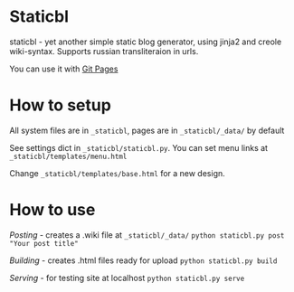 Staticbl
========

staticbl - yet another simple static blog generator, using jinja2 and creole wiki-syntax. Supports russian transliteraion in urls.

You can use it with [Git Pages](https://pages.github.com/)

How to setup
========
All system files are in `_staticbl`, pages are in `_staticbl/_data/` by default

See settings dict in `_staticbl/staticbl.py`. You can set menu links at `_staticbl/templates/menu.html`

Change `_staticbl/templates/base.html` for a new design.

How to use
========
*Posting* - creates a .wiki file at `_staticbl/_data/`
`python staticbl.py post "Your post title"`

*Building* - creates .html files ready for upload
`python staticbl.py build`

*Serving* - for testing site at localhost
`python staticbl.py serve`

